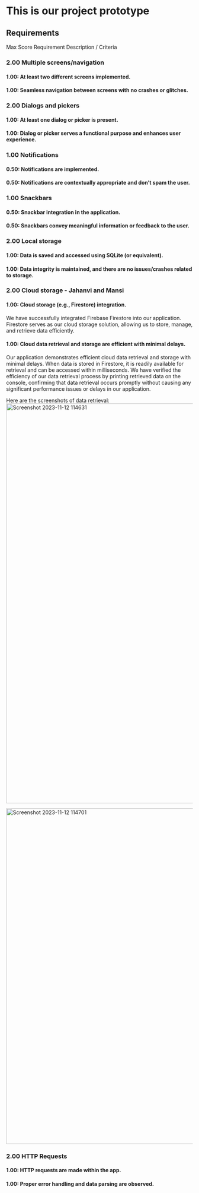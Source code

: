 # This is our project prototype

## Requirements
Max Score	Requirement	Description / Criteria
### 2.00	Multiple screens/navigation	 

#### 1.00: At least two different screens implemented.

#### 1.00: Seamless navigation between screens with no crashes or glitches.

### 2.00	Dialogs and pickers	
#### 1.00: At least one dialog or picker is present.

#### 1.00: Dialog or picker serves a functional purpose and enhances user experience.

### 1.00	Notifications	
#### 0.50: Notifications are implemented.

#### 0.50: Notifications are contextually appropriate and don’t spam the user.

### 1.00	Snackbars	
#### 0.50: Snackbar integration in the application.

#### 0.50: Snackbars convey meaningful information or feedback to the user.

### 2.00	Local storage	
#### 1.00: Data is saved and accessed using SQLite (or equivalent).

#### 1.00: Data integrity is maintained, and there are no issues/crashes related to storage.

### 2.00	Cloud storage	- Jahanvi and Mansi
#### 1.00: Cloud storage (e.g., Firestore) integration.
We have successfully integrated Firebase Firestore into our application. Firestore serves as our cloud storage solution, allowing us to store, manage, and retrieve data efficiently.

#### 1.00: Cloud data retrieval and storage are efficient with minimal delays.
Our application demonstrates efficient cloud data retrieval and storage with minimal delays. When data is stored in Firestore, it is readily available for retrieval and can be accessed within milliseconds.
We have verified the efficiency of our data retrieval process by printing retrieved data on the console, confirming that data retrieval occurs promptly without causing any significant performance issues or delays in our application.

Here are the screenshots of data retrieval:
<img width="1077" alt="Screenshot 2023-11-12 114631" src="https://github.com/CSCI4100U/mobile-group-project-2023-mjja/assets/90855128/d809f17f-39b7-4b8f-a03b-e76eb03f1495">

<img width="904" alt="Screenshot 2023-11-12 114701" src="https://github.com/CSCI4100U/mobile-group-project-2023-mjja/assets/90855128/1d5fcc11-9e21-40b6-abe0-23faa4ec71eb">


### 2.00	HTTP Requests	
#### 1.00: HTTP requests are made within the app.

#### 1.00: Proper error handling and data parsing are observed.
